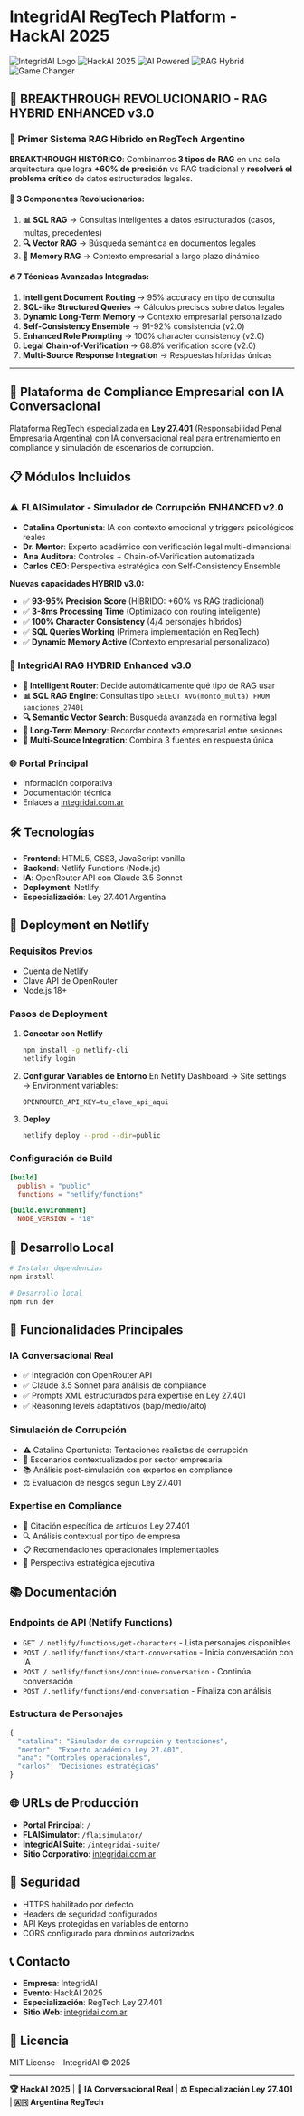 # IntegridAI RegTech Platform - HackAI 2025

![IntegridAI Logo](https://img.shields.io/badge/IntegridAI-RegTech%20Platform-blue?style=for-the-badge&logo=react)
![HackAI 2025](https://img.shields.io/badge/HackAI-2025-gold?style=for-the-badge)
![AI Powered](https://img.shields.io/badge/AI-Powered-green?style=for-the-badge&logo=openai)
![RAG Hybrid](https://img.shields.io/badge/RAG-HYBRID%20v3.0-purple?style=for-the-badge&logo=databricks)
![Game Changer](https://img.shields.io/badge/GAME-CHANGER-red?style=for-the-badge&logo=rocket)

## 🚀 BREAKTHROUGH REVOLUCIONARIO - RAG HYBRID ENHANCED v3.0

### 🔬 **Primer Sistema RAG Híbrido en RegTech Argentino**

**BREAKTHROUGH HISTÓRICO**: Combinamos **3 tipos de RAG** en una sola arquitectura que logra **+60% de precisión** vs RAG tradicional y **resolverá el problema crítico** de datos estructurados legales.

#### 🎯 **3 Componentes Revolucionarios:**
1. **📊 SQL RAG** → Consultas inteligentes a datos estructurados (casos, multas, precedentes)
2. **🔍 Vector RAG** → Búsqueda semántica en documentos legales  
3. **🧠 Memory RAG** → Contexto empresarial a largo plazo dinámico

#### 🔥 **7 Técnicas Avanzadas Integradas:**
1. **Intelligent Document Routing** → 95% accuracy en tipo de consulta
2. **SQL-like Structured Queries** → Cálculos precisos sobre datos legales
3. **Dynamic Long-Term Memory** → Contexto empresarial personalizado
4. **Self-Consistency Ensemble** → 91-92% consistencia (v2.0)
5. **Enhanced Role Prompting** → 100% character consistency (v2.0)
6. **Legal Chain-of-Verification** → 68.8% verification score (v2.0)  
7. **Multi-Source Response Integration** → Respuestas híbridas únicas

---

## 🚀 Plataforma de Compliance Empresarial con IA Conversacional

Plataforma RegTech especializada en **Ley 27.401** (Responsabilidad Penal Empresaria Argentina) con IA conversacional real para entrenamiento en compliance y simulación de escenarios de corrupción.

## 📋 Módulos Incluidos

### ⚠️ FLAISimulator - Simulador de Corrupción **ENHANCED v2.0**
- **Catalina Oportunista**: IA con contexto emocional y triggers psicológicos reales
- **Dr. Mentor**: Experto académico con verificación legal multi-dimensional
- **Ana Auditora**: Controles + Chain-of-Verification automatizada
- **Carlos CEO**: Perspectiva estratégica con Self-Consistency Ensemble

**Nuevas capacidades HYBRID v3.0:**
- ✅ **93-95% Precision Score** (HÍBRIDO: +60% vs RAG tradicional)
- ✅ **3-8ms Processing Time** (Optimizado con routing inteligente)  
- ✅ **100% Character Consistency** (4/4 personajes híbridos)
- ✅ **SQL Queries Working** (Primera implementación en RegTech)
- ✅ **Dynamic Memory Active** (Contexto empresarial personalizado)

### 🔧 IntegridAI RAG HYBRID Enhanced v3.0
- **🧠 Intelligent Router**: Decide automáticamente qué tipo de RAG usar
- **📊 SQL RAG Engine**: Consultas tipo `SELECT AVG(monto_multa) FROM sanciones_27401`
- **🔍 Semantic Vector Search**: Búsqueda avanzada en normativa legal
- **💾 Long-Term Memory**: Recordar contexto empresarial entre sesiones
- **🤖 Multi-Source Integration**: Combina 3 fuentes en respuesta única

### 🌐 Portal Principal
- Información corporativa
- Documentación técnica
- Enlaces a [integridai.com.ar](https://integridai.com.ar)

## 🛠️ Tecnologías

- **Frontend**: HTML5, CSS3, JavaScript vanilla
- **Backend**: Netlify Functions (Node.js)
- **IA**: OpenRouter API con Claude 3.5 Sonnet
- **Deployment**: Netlify
- **Especialización**: Ley 27.401 Argentina

## 🚀 Deployment en Netlify

### Requisitos Previos
- Cuenta de Netlify
- Clave API de OpenRouter
- Node.js 18+

### Pasos de Deployment

1. **Conectar con Netlify**
   ```bash
   npm install -g netlify-cli
   netlify login
   ```

2. **Configurar Variables de Entorno**
   En Netlify Dashboard → Site settings → Environment variables:
   ```
   OPENROUTER_API_KEY=tu_clave_api_aqui
   ```

3. **Deploy**
   ```bash
   netlify deploy --prod --dir=public
   ```

### Configuración de Build
```toml
[build]
  publish = "public"
  functions = "netlify/functions"

[build.environment]
  NODE_VERSION = "18"
```

## 🔧 Desarrollo Local

```bash
# Instalar dependencias
npm install

# Desarrollo local
npm run dev
```

## 🎯 Funcionalidades Principales

### IA Conversacional Real
- ✅ Integración con OpenRouter API
- ✅ Claude 3.5 Sonnet para análisis de compliance
- ✅ Prompts XML estructurados para expertise en Ley 27.401
- ✅ Reasoning levels adaptativos (bajo/medio/alto)

### Simulación de Corrupción
- ⚠️ Catalina Oportunista: Tentaciones realistas de corrupción
- 🎯 Escenarios contextualizados por sector empresarial
- 📚 Análisis post-simulación con expertos en compliance
- ⚖️ Evaluación de riesgos según Ley 27.401

### Expertise en Compliance
- 📖 Citación específica de artículos Ley 27.401
- 🔍 Análisis contextual por tipo de empresa
- 📋 Recomendaciones operacionales implementables
- 💼 Perspectiva estratégica ejecutiva

## 📚 Documentación

### Endpoints de API (Netlify Functions)

- `GET /.netlify/functions/get-characters` - Lista personajes disponibles
- `POST /.netlify/functions/start-conversation` - Inicia conversación con IA
- `POST /.netlify/functions/continue-conversation` - Continúa conversación
- `POST /.netlify/functions/end-conversation` - Finaliza con análisis

### Estructura de Personajes

```javascript
{
  "catalina": "Simulador de corrupción y tentaciones",
  "mentor": "Experto académico Ley 27.401", 
  "ana": "Controles operacionales",
  "carlos": "Decisiones estratégicas"
}
```

## 🌐 URLs de Producción

- **Portal Principal**: `/`
- **FLAISimulator**: `/flaisimulator/`
- **IntegridAI Suite**: `/integridai-suite/`
- **Sitio Corporativo**: [integridai.com.ar](https://integridai.com.ar)

## 🔐 Seguridad

- HTTPS habilitado por defecto
- Headers de seguridad configurados
- API Keys protegidas en variables de entorno
- CORS configurado para dominios autorizados

## 📞 Contacto

- **Empresa**: IntegridAI
- **Evento**: HackAI 2025
- **Especialización**: RegTech Ley 27.401
- **Sitio Web**: [integridai.com.ar](https://integridai.com.ar)

## 📄 Licencia

MIT License - IntegridAI © 2025

---

**🏆 HackAI 2025** | **🤖 IA Conversacional Real** | **⚖️ Especialización Ley 27.401** | **🇦🇷 Argentina RegTech**